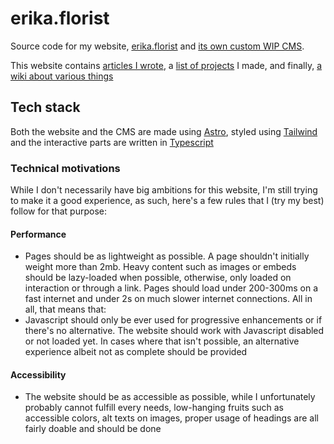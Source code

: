 # erika.florist

Source code for my website, [erika.florist](https://erika.florist) and [its own custom WIP CMS](apps/cms).

This website contains [articles I wrote](https://erika.florist/articles), a [list of projects](https://erika.florist/projects) I made, and finally, [a wiki about various things](https://erika.florist/wiki)

## Tech stack

Both the website and the CMS are made using [Astro](https://astro.build), styled using [Tailwind](https://tailwindcss.com/) and the interactive parts are written in [Typescript](https://www.typescriptlang.org/)

### Technical motivations

While I don't necessarily have big ambitions for this website, I'm still trying to make it a good experience, as such, here's a few rules that I (try my best) follow for that purpose:

#### Performance

- Pages should be as lightweight as possible. A page shouldn't initially weight more than 2mb. Heavy content such as images or embeds should be lazy-loaded when possible, otherwise, only loaded on interaction or through a link. Pages should load under 200-300ms on a fast internet and under 2s on much slower internet connections. All in all, that means that:
- Javascript should only be ever used for progressive enhancements or if there's no alternative. The website should work with Javascript disabled or not loaded yet. In cases where that isn't possible, an alternative experience albeit not as complete should be provided

#### Accessibility

- The website should be as accessible as possible, while I unfortunately probably cannot fulfill every needs, low-hanging fruits such as accessible colors, alt texts on images, proper usage of headings are all fairly doable and should be done
